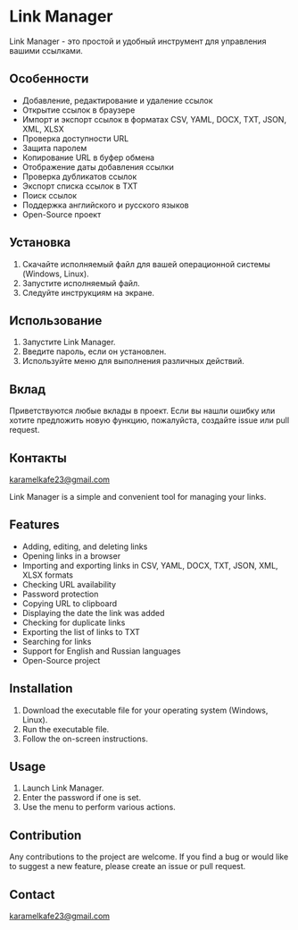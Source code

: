 # Link Manager

Link Manager - это простой и удобный инструмент для управления вашими ссылками.

## Особенности

* Добавление, редактирование и удаление ссылок
* Открытие ссылок в браузере
* Импорт и экспорт ссылок в форматах CSV, YAML, DOCX, TXT, JSON, XML, XLSX
* Проверка доступности URL
* Защита паролем
* Копирование URL в буфер обмена
* Отображение даты добавления ссылки
* Проверка дубликатов ссылок
* Экспорт списка ссылок в TXT
* Поиск ссылок
* Поддержка английского и русского языков
* Open-Source проект

## Установка

1.  Скачайте исполняемый файл для вашей операционной системы (Windows, Linux).
2.  Запустите исполняемый файл.
3.  Следуйте инструкциям на экране.

## Использование

1.  Запустите Link Manager.
2.  Введите пароль, если он установлен.
3.  Используйте меню для выполнения различных действий.

## Вклад

Приветствуются любые вклады в проект. Если вы нашли ошибку или хотите предложить новую функцию, пожалуйста, создайте issue или pull request.


## Контакты

karamelkafe23@gmail.com

Link Manager is a simple and convenient tool for managing your links.

## Features

* Adding, editing, and deleting links
* Opening links in a browser
* Importing and exporting links in CSV, YAML, DOCX, TXT, JSON, XML, XLSX formats
* Checking URL availability
* Password protection
* Copying URL to clipboard
* Displaying the date the link was added
* Checking for duplicate links
* Exporting the list of links to TXT
* Searching for links
* Support for English and Russian languages
* Open-Source project

## Installation

1. Download the executable file for your operating system (Windows, Linux).
2. Run the executable file.
3. Follow the on-screen instructions.

## Usage

1. Launch Link Manager.
2. Enter the password if one is set.
3. Use the menu to perform various actions.

## Contribution

Any contributions to the project are welcome. If you find a bug or would like to suggest a new feature, please create an issue or pull request.

## Contact

karamelkafe23@gmail.com
